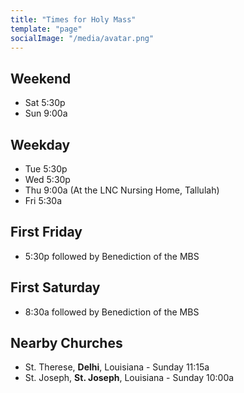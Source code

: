 ```yaml
---
title: "Times for Holy Mass"
template: "page"
socialImage: "/media/avatar.png"
---
```


## Weekend

- Sat 5:30p
- Sun 9:00a

## Weekday

- Tue 5:30p
- Wed 5:30p
- Thu 9:00a (At the LNC Nursing Home, Tallulah)
- Fri 5:30a

## First Friday

- 5:30p followed by Benediction of the MBS

## First Saturday

- 8:30a followed by Benediction of the MBS

## Nearby Churches

- St. Therese, **Delhi**, Louisiana - Sunday 11:15a
- St. Joseph, **St. Joseph**, Louisiana - Sunday 10:00a
  <!-- - St. Paul, **Vicksburg**, Mississippi -->
  <!-- - St. Michael, **Vicksburg**, Mississippi -->
